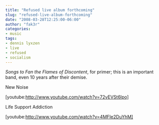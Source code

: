 ```yaml
---
title: "Refused live album forthcoming"
slug: "refused-live-album-forthcoming"
date: "2008-03-28T12:25:00-06:00"
author: "fak3r"
categories:
- music
tags:
- dennis lyxzen
- live
- refused
- socialism
---
```


 _Songs to Fan the Flames of Discontent_, for primer; this is an important band, even 10 years after their demise.<!-- more -->

New Noise


[youtube:http://www.youtube.com/watch?v=72vEVSt6lpo]


Life Support Addiction


[youtube:http://www.youtube.com/watch?v=4MFIe2DuYhM]
